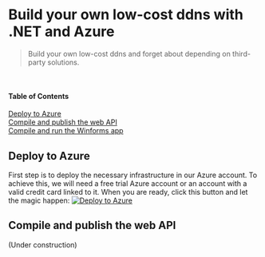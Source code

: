 # Build your own low-cost ddns with .NET and Azure

> Build your own low-cost ddns and forget about depending on third-party solutions.
<br/>


#### Table of Contents
[Deploy to Azure](#deploy-to-azure)<br/>
[Compile and publish the web API](#compile-and-publish-the-web-api)<br/>
[Compile and run the Winforms app](#compile-and-run-the-winforms-app)<br/>

## Deploy to Azure

First step is to deploy the necessary infrastructure in our Azure account.
To achieve this, we will need a free trial Azure account or an account with a valid credit card linked to it.
When you are ready, click this button and let the magic happen:
[![Deploy to Azure](https://aka.ms/deploytoazurebutton)](https://portal.azure.com/#create/Microsoft.Template/uri/https%3A%2F%2Fraw.githubusercontent.com%2Foscarsolerfollana%2FBuild-your-own-low-cost-ddns-with-.NET-and-Azure%2Fmain%2Ftemplate.json)

## Compile and publish the web API

(Under construction)
